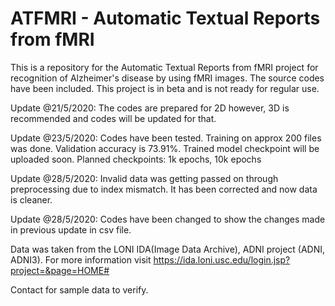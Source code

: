 # ATFMRI - Automatic Textual Reports from fMRI

This is a repository for the Automatic Textual Reports from fMRI project for recognition of Alzheimer's disease by using fMRI images. The source codes have been included. This project is in beta and is not ready for regular use. 

Update @21/5/2020:
The codes are prepared for 2D however, 3D is recommended and codes will be updated for that.

Update @23/5/2020:
Codes have been tested. Training on approx 200 files was done. Validation accuracy is 73.91%. Trained model checkpoint will be uploaded soon. Planned checkpoints: 1k epochs, 10k epochs

Update @28/5/2020:
Invalid data was getting passed on through preprocessing due to index mismatch. It has been corrected and now data is cleaner.

Update @28/5/2020:
Codes have been changed to show the changes made in previous update in csv file.

Data was taken from the LONI IDA(Image Data Archive), ADNI project (ADNI, ADNI3). For more information visit https://ida.loni.usc.edu/login.jsp?project=&page=HOME#

Contact for sample data to verify.
